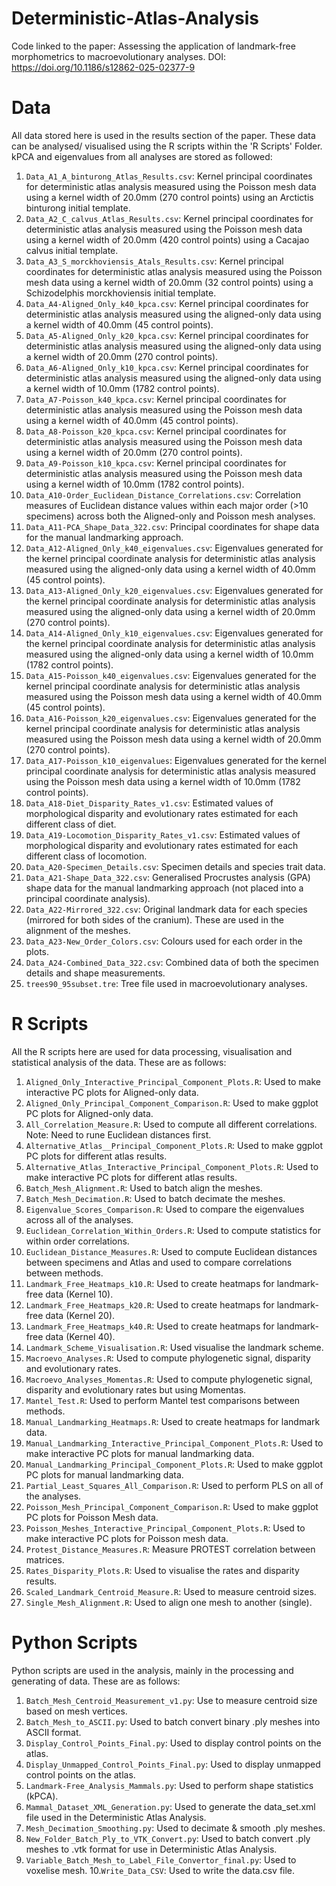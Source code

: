 # Deterministic-Atlas-Analysis

Code linked to the paper: Assessing the application of landmark-free morphometrics to macroevolutionary analyses. DOI: https://doi.org/10.1186/s12862-025-02377-9

# Data 
All data stored here is used in the results section of the paper. These data can be analysed/ visualised using the R scripts within the 'R Scripts' Folder. kPCA and eigenvalues from all analyses are stored as followed:

1. `Data_A1_A_binturong_Atlas_Results.csv`: Kernel principal coordinates for deterministic atlas analysis measured using the Poisson mesh data using a kernel width of 20.0mm (270 control points) using an Arctictis binturong initial template.
2. `Data_A2_C_calvus_Atlas_Results.csv`: Kernel principal coordinates for deterministic atlas analysis measured using the Poisson mesh data using a kernel width of 20.0mm (420 control points) using a Cacajao calvus initial template.
3. `Data_A3_S_morckhoviensis_Atals_Results.csv`: Kernel principal coordinates for deterministic atlas analysis measured using the Poisson mesh data using a kernel width of 20.0mm (32 control points) using a Schizodelphis morckhoviensis initial template.
4. `Data_A4-Aligned_Only_k40_kpca.csv`: Kernel principal coordinates for deterministic atlas analysis measured using the aligned-only data using a kernel width of 40.0mm (45 control points).
5. `Data_A5-Aligned_Only_k20_kpca.csv`: Kernel principal coordinates for deterministic atlas analysis measured using the aligned-only data using a kernel width of 20.0mm (270 control points).
6. `Data_A6-Aligned_Only_k10_kpca.csv`: Kernel principal coordinates for deterministic atlas analysis measured using the aligned-only data using a kernel width of 10.0mm (1782 control points).
7. `Data_A7-Poisson_k40_kpca.csv`: Kernel principal coordinates for deterministic atlas analysis measured using the Poisson mesh data using a kernel width of 40.0mm (45 control points).
8. `Data_A8-Poisson_k20_kpca.csv`: Kernel principal coordinates for deterministic atlas analysis measured using the Poisson mesh data using a kernel width of 20.0mm (270 control points).
9. `Data_A9-Poisson_k10_kpca.csv`: Kernel principal coordinates for deterministic atlas analysis measured using the Poisson mesh data using a kernel width of 10.0mm (1782 control points).
10. `Data_A10-Order_Euclidean_Distance_Correlations.csv`: Correlation measures of Euclidean distance values within each major order (>10 specimens) across both the Aligned-only and Poisson mesh analyses.
11. `Data_A11-PCA_Shape_Data_322.csv`: Principal coordinates for shape data for the manual landmarking approach.
12. `Data_A12-Aligned_Only_k40_eigenvalues.csv`: Eigenvalues generated for the kernel principal coordinate analysis for deterministic atlas analysis measured using the aligned-only data using a kernel width of 40.0mm (45 control points).
13. `Data_A13-Aligned_Only_k20_eigenvalues.csv`: Eigenvalues generated for the kernel principal coordinate analysis for deterministic atlas analysis measured using the aligned-only data using a kernel width of 20.0mm (270 control points).
14. `Data_A14-Aligned_Only_k10_eigenvalues.csv`: Eigenvalues generated for the kernel principal coordinate analysis for deterministic atlas analysis measured using the aligned-only data using a kernel width of 10.0mm (1782 control points).
15. `Data_A15-Poisson_k40_eigenvalues.csv`: Eigenvalues generated for the kernel principal coordinate analysis for deterministic atlas analysis measured using the Poisson mesh data using a kernel width of 40.0mm (45 control points).
16. `Data_A16-Poisson_k20_eigenvalues.csv`: Eigenvalues generated for the kernel principal coordinate analysis for deterministic atlas analysis measured using the Poisson mesh data using a kernel width of 20.0mm (270 control points).
17. `Data_A17-Poisson_k10_eigenvalues`: Eigenvalues generated for the kernel principal coordinate analysis for deterministic atlas analysis measured using the Poisson mesh data using a kernel width of 10.0mm (1782 control points).
18. `Data_A18-Diet_Disparity_Rates_v1.csv`: Estimated values of morphological disparity and evolutionary rates estimated for each different class of diet.
19. `Data_A19-Locomotion_Disparity_Rates_v1.csv`: Estimated values of morphological disparity and evolutionary rates estimated for each different class of locomotion.
20. `Data_A20-Specimen_Details.csv`: Specimen details and species trait data.
21. `Data_A21-Shape_Data_322.csv`: Generalised Procrustes analysis (GPA) shape data for the manual landmarking approach (not placed into a principal coordinate analysis).
22. `Data_A22-Mirrored_322.csv`: Original landmark data for each species (mirrored for both sides of the cranium). These are used in the alignment of the meshes.
23. `Data_A23-New_Order_Colors.csv`: Colours used for each order in the plots.
24. `Data_A24-Combined_Data_322.csv`: Combined data of both the specimen details and shape measurements.
25. `trees90_95subset.tre`: Tree file used in macroevolutionary analyses. 

# R Scripts 
All the R scripts here are used for data processing, visualisation and statistical analysis of the data. These are as follows: 

1.  `Aligned_Only_Interactive_Principal_Component_Plots.R`: Used to make interactive PC plots for Aligned-only data. 
2.  `Aligned_Only_Principal_Component_Comparison.R`: Used to make ggplot PC plots for Aligned-only data.
3.  `All_Correlation_Measure.R`: Used to compute all different correlations. Note: Need to rune Euclidean distances first.
4.  `Alternative_Atlas__Principal_Component_Plots.R`: Used to make ggplot PC plots for different atlas results.
5.  `Alternative_Atlas_Interactive_Principal_Component_Plots.R`: Used to make interactive PC plots for different atlas results. 
6.  `Batch_Mesh_Alignment.R`: Used to batch align the meshes.
7.  `Batch_Mesh_Decimation.R`: Used to batch decimate the meshes.
8.  `Eigenvalue_Scores_Comparison.R`: Used to compare the eigenvalues across all of the analyses.
9.  `Euclidean_Correlation_Within_Orders.R`: Used to compute statistics for within order correlations.
10.  `Euclidean_Distance_Measures.R`: Used to compute Euclidean distances between specimens and Atlas and used to compare correlations between methods. 
11.  `Landmark_Free_Heatmaps_k10.R`: Used to create heatmaps for landmark-free data (Kernel 10).
12.  `Landmark_Free_Heatmaps_k20.R`: Used to create heatmaps for landmark-free data (Kernel 20).
13.  `Landmark_Free_Heatmaps_k40.R`: Used to create heatmaps for landmark-free data (Kernel 40).
14.  `Landmark_Scheme_Visualisation.R`: Used visualise the landmark scheme.
15.  `Macroevo_Analyses.R`: Used to compute phylogenetic signal, disparity and evolutionary rates.
16.  `Macroevo_Analyses_Momentas.R`: Used to compute phylogenetic signal, disparity and evolutionary rates but using Momentas.
17.  `Mantel_Test.R`: Used to perform Mantel test comparisons between methods.
19.  `Manual_Landmarking_Heatmaps.R`: Used to create heatmaps for landmark data. 
20.  `Manual_Landmarking_Interactive_Principal_Component_Plots.R`: Used to make interactive PC plots for manual landmarking data. 
21.  `Manual_Landmarking_Principal_Component_Plots.R`: Used to make ggplot PC plots for manual landmarking data. 
23.  `Partial_Least_Squares_All_Comparison.R`: Used to perform PLS on all of the analyses. 
26. `Poisson_Mesh_Principal_Component_Comparison.R`: Used to make ggplot PC plots for Poisson Mesh data. 
27. `Poisson_Meshes_Interactive_Principal_Component_Plots.R`: Used to make interactive PC plots for Poisson mesh data.
28. `Protest_Distance_Measures.R`: Measure PROTEST correlation between matrices.
29. `Rates_Disparity_Plots.R`: Used to visualise the rates and disparity results.
30. `Scaled_Landmark_Centroid_Measure.R`: Used to measure centroid sizes. 
31. `Single_Mesh_Alignment.R`: Used to align one mesh to another (single). 

# Python Scripts 
Python scripts are used in the analysis, mainly in the processing and generating of data. These are as follows: 

1. `Batch_Mesh_Centroid_Measurement_v1.py`: Use to measure centroid size based on mesh vertices. 
2. `Batch_Mesh_to_ASCII.py`: Used to batch convert binary .ply meshes into ASCII format. 
3. `Display_Control_Points_Final.py`: Used to display control points on the atlas.
4. `Display_Unmapped_Control_Points_Final.py`: Used to display unmapped control points on the atlas. 
5. `Landmark-Free_Analysis_Mammals.py`: Used to perform shape statistics (kPCA). 
6. `Mammal_Dataset_XML_Generation.py`: Used to generate the data_set.xml file used in the Deterministic Atlas Analysis. 
7. `Mesh_Decimation_Smoothing.py`: Used to decimate & smooth .ply meshes. 
8. `New_Folder_Batch_Ply_to_VTK_Convert.py`: Used to batch convert .ply meshes to .vtk format for use in Deterministic Atlas Analysis.
9. `Variable_Batch_Mesh_to_Label_File_Convertor_final.py`: Used to voxelise mesh.
10.`Write_Data_CSV`: Used to write the data.csv file. 
